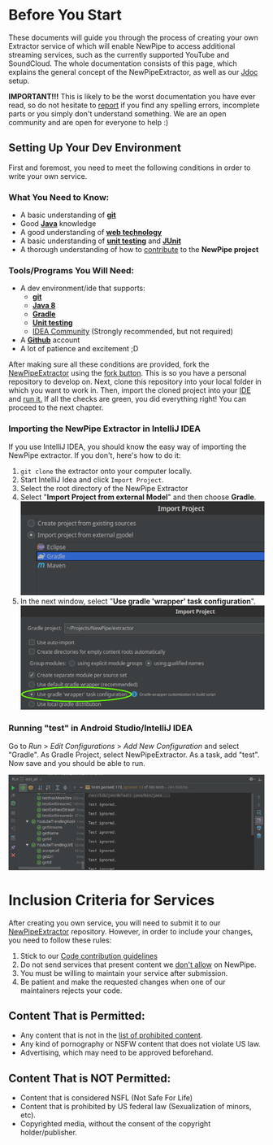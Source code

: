# Before You Start

These documents will guide you through the process of creating your own Extractor
service of which will enable NewPipe to access additional streaming services, such as the currently supported YouTube and SoundCloud.
The whole documentation consists of this page, which explains the general concept of the NewPipeExtractor, as well as our
[Jdoc](https://teamnewpipe.github.io/NewPipeExtractor/javadoc/) setup.

__IMPORTANT!!!__ This is likely to be the worst documentation you have ever read, so do not hesitate to
[report](https://github.com/teamnewpipe/documentation/issues) if
you find any spelling errors, incomplete parts or you simply don't understand something. We are an open community
and are open for everyone to help :)

## Setting Up Your Dev Environment

First and foremost, you need to meet the following conditions in order to write your own service.

### What You Need to Know:

- A basic understanding of __[git](https://try.github.io)__
- Good __[Java](https://whatpixel.com/best-java-books/)__ knowledge
- A good understanding of __[web technology](https://www.w3schools.com/)__
- A basic understanding of __[unit testing](https://www.vogella.com/tutorials/JUnit/article.html)__ and __[JUnit](https://junit.org/)__
- A thorough understanding of how to [contribute](https://github.com/TeamNewPipe/NewPipe/blob/dev/.github/CONTRIBUTING.md#code-contribution) to the __NewPipe project__

### Tools/Programs You Will Need:

- A dev environment/ide that supports:
    - __[git](https://git-scm.com/downloads/guis)__
    - __[Java 8](https://www.java.com/en/download/faq/java8.xml)__
    - __[Gradle](https://gradle.org/)__
    - __[Unit testing](https://junit.org/junit5/)__
    - [IDEA Community](https://www.jetbrains.com/idea/) (Strongly recommended, but not required)
- A __[Github](https://github.com/)__ account
- A lot of patience and excitement ;D

After making sure all these conditions are provided, fork the [NewPipeExtractor](https://github.com/TeamNewPipe/NewPipeExtractor)
using the [fork button](https://github.com/TeamNewPipe/NewPipeExtractor#fork-destination-box).
This is so you have a personal repository to develop on. Next, clone this repository into your local folder in which you want to work in.
Then, import the cloned project into your [IDE](https://www.jetbrains.com/help/idea/configuring-projects.html#importing-project)
and [run it.](https://www.jetbrains.com/help/idea/performing-tests.html)
If all the checks are green, you did everything right! You can proceed to the next chapter.

### Importing the NewPipe Extractor in IntelliJ IDEA
If you use IntelliJ IDEA, you should know the easy way of importing the NewPipe extractor. If you don't, here's how to do it:

1. `git clone` the extractor onto your computer locally.
2. Start IntelliJ Idea and click `Import Project`.
3. Select the root directory of the NewPipe Extractor
4. Select "__Import Project from external Model__" and then choose __Gradle__.
![import from gradle image](img/select_gradle.png)
5. In the next window, select "__Use gradle 'wrapper' task configuration__".
![use gradle 'wrapper' task configuration checkbox](img/select_gradle_wrapper.png)

### Running "test" in Android Studio/IntelliJ IDEA

Go to _Run_ > _Edit Configurations_ > _Add New Configuration_ and select "Gradle".
As Gradle Project, select NewPipeExtractor. As a task, add "test". Now save and you should be able to run.

![tests passed on idea](img/prepare_tests_passed.png)

# Inclusion Criteria for Services

After creating you own service, you will need to submit it to our [NewPipeExtractor](https://github.com/teamnewpipe/newpipeextractor)
 repository. However, in order to include your changes, you need to follow these rules:

1. Stick to our [Code contribution guidelines](https://github.com/TeamNewPipe/NewPipe/blob/dev/.github/CONTRIBUTING.md#code-contribution)
2. Do not send services that present content we [don't allow](#content-that-is-not-permitted) on NewPipe.
3. You must be willing to maintain your service after submission.
4. Be patient and make the requested changes when one of our maintainers rejects your code.

## Content That is Permitted:

- Any content that is not in the [list of prohibited content](#content-that-is-not-permitted).
- Any kind of pornography or NSFW content that does not violate US law.
- Advertising, which may need to be approved beforehand.

## Content That is NOT Permitted:

- Content that is considered NSFL (Not Safe For Life)
- Content that is prohibited by US federal law (Sexualization of minors, etc).
- Copyrighted media, without the consent of the copyright holder/publisher.

